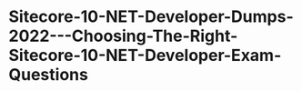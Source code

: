 # Sitecore-10-NET-Developer-Dumps-2022---Choosing-The-Right-Sitecore-10-NET-Developer-Exam-Questions
